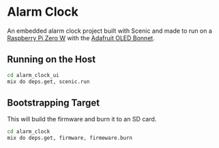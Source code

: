 # Alarm Clock

An embedded alarm clock project built with Scenic and made to run on a
[Raspberry Pi Zero W][pi] with the [Adafruit OLED Bonnet][bonnet].

[pi]: https://www.raspberrypi.org/products/raspberry-pi-zero-w/
[bonnet]: https://www.adafruit.com/product/3531

## Running on the Host

```sh
cd alarm_clock_ui
mix do deps.get, scenic.run
```

## Bootstrapping Target

This will build the firmware and burn it to an SD card.

```sh
cd alarm_clock
mix do deps.get, firmware, firmeware.burn
```
